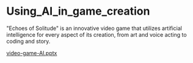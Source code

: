 # Using_AI_in_game_creation
"Echoes of Solitude" is an innovative video game that utilizes artificial intelligence for every aspect of its creation, from art and voice acting to coding and story.


[video-game-AI.pptx](https://github.com/Valentinbejan/Using_AI_in_game_creation/files/13561719/video-game-AI.pptx)
